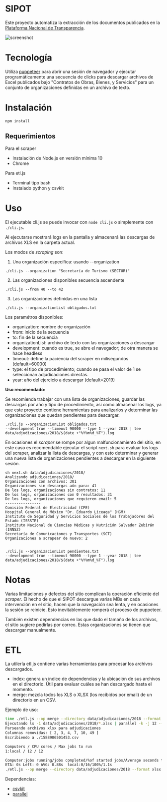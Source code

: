 # SIPOT

Este proyecto automatiza la extracción de los documentos publicados
en la [Plataforma Nacional de Transparencia](https://consultapublicamx.inai.org.mx/vut-web/faces/view/consultaPublica.xhtml#inicio).

![screenshot](https://github.com/imco/sipot/blob/master/screenshot.jpg)

# Tecnología

Utiliza [puppeteer](https://pptr.dev/) para abrir una sesión de
navegador y ejecutar programáticamente una secuencia de clicks
para descargar archivos de Excel publicados bajo "Contratos de Obras,
Bienes, y Servicios" para un conjunto de organizaciones definidas en un archivo de texto.

# Instalación

```
npm install
```

## Requerimientos

Para el scraper
- Instalación de Node.js en versión mínima 10
- Chrome

Para etl.js
- Terminal tipo bash
- Instalado python y csvkit

# Uso

El ejecutable cli.js se puede invocar con `node cli.js` o
simplemente con `./cli.js`.

Al ejecutarse mostrará logs en la pantalla y almacenará las descargas
de archivos XLS en la carpeta actual.

Los modos de _scraping_ son:

1) Una organización específica: usando --organization

```
./cli.js --organization "Secretaría de Turismo (SECTUR)"
```

2) Las organizaciones disponibles secuencia ascendente

```
./cli.js --from 40 --to 42
```

3) Las organizaciones definidas en una lista

```
./cli.js --organizationList obligados.txt
```

Los paramétros disponibles:

- organization: nombre de organización
- from: inicio de la secuencia
- to: fin de la secuencia
- organizationList: archivo de texto con las organizaciones a descargar
- development: cuando es true, se abre el navegador; de otra manera se
  hace headless
- timeout: define la paciencia del scraper en milisegundos
  (default=60000)
- type: el tipo de procedimiento; cuando se pasa el valor de 1 se
  seleccionan adjudicaciones directas.
- year: año del ejercicio a descargar (default=2019)

**Uso recomendado:**

Se recomienda trabajar con una lista de organizaciones, guardar
las descargas por año y tipo de procedimiento, así como almacenar
los logs, ya que este
proyecto contiene herramientas para analizarlos y determinar
las organizaciones que quedan pendientes para descargar.

```
./cli.js --organizacionList obligados.txt
--development true --timeout 90000 --type 1 --year 2018 | tee
data/adjudicaciones/2018/$(date +"%Y%m%d_%T").log
```

En ocasiones el _scraper_ se rompe por algun malfuncionamiento del
sitio, en este caso es recomendable ejecutar el script `next.sh` para
evaluar los logs del scraper, analizar la lista de descargas, y con esto determinar y generar una nueva lista de organizaciones pendientes a descargar en la siguiente sesión.

```
sh next.sh data/adjudicaciones/2018/
Analizando adjudicaciones/2018/
Organizaciones con archivos: 301
Organizaciones sin descargas aún para: 41
De los logs, organizaciones sin contratos: 11
De los logs, organizaciones con 0 resultados: 31
De los logs, organizaciones que requieren email: 5
----------------
Comisión Federal de Electricidad (CFE)
Hospital General de México "Dr. Eduardo Liceaga" (HGM)
Instituto de Seguridad y Servicios Sociales de los Trabajadores del Estado (ISSSTE)
Instituto Nacional de Ciencias Médicas y Nutrición Salvador Zubirán (INNSZ)
Secretaría de Comunicaciones y Transportes (SCT)
Organizaciones a scrapear de nuevo: 2


./cli.js --organizacionList pendientes.txt
--development true --timeout 90000 --type 1 --year 2018 | tee
data/adjudicaciones/2018/$(date +"%Y%m%d_%T").log
```

# Notas

Varias limitaciones y defectos del sitio complican la operación eficiente del _scraper_. El hecho de que el SIPOT descargue varias MBs en cada intervención en el sitio, hacen que la navegación sea lenta, y en ocasiones la sesión se reinicie. Esto inevitablemente romperá el proceso de puppeteer.

También existen dependencias en las que dado el tamaño de los archivos,
el sitio sugiere pedirlas por correo. Estas organizaciones se tienen que
descargar manualmente.

# ETL

La utilería etl.js contiene varias herramientas para procesar los
archivos descargados.

- index: genera un índice de dependencias y la ubicación de sus archivos
  en el directorio. Útil para evaluar cuáles se han descargado hasta el
momento.
- merge: mezcla todos los XLS o XLSX (los recibidos por email) de un directorio en un CSV.

Ejemplo de uso:
```sh
time ./etl.js --op merge --directory data/adjudicaciones/2018 --format xlsx --cores 12
Ejecutando ls -1 data/adjudicaciones/2018/*.xlsx | parallel -k -j 12 --eta "./to-csv.sh {} '2,3,4,7,10,49' >> ./1588906501453.csv.{%}-{#}"; cat ./1588906501453.csv.* > ./1588906501453.csv; rm ./1588906501453.csv.*
Parseando archivos xlsx para adjudicaciones
Columnas removidas: [ 2, 3, 4, 7, 10, 49 ]
Escribiendo a ./1588906501453.csv

Computers / CPU cores / Max jobs to run
1:local / 12 / 12

Computer:jobs running/jobs completed/%of started jobs/Average seconds to complete
ETA: 0s Left: 0 AVG: 0.88s  local:0/16/100%/1.1s
./etl.js --op merge --directory data/adjudicaciones/2018 --format xlsx --core  161.57s user 6.82s system 911% cpu 18.469 total
```

Dependencias:
- [csvkit](https://csvkit.readthedocs.io/en/latest/)
- [parallel](https://www.gnu.org/software/parallel/)
